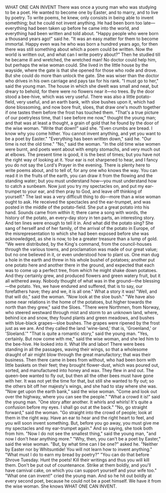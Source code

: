 WHAT ONE CAN INVENT
There
was
once
a
young
man
who
was
studying
to
be
a
poet.
He
wanted
to
become
one
by
Easter,
and
to
marry,
and
to
live
by
poetry.
To
write
poems,
he
knew,
only
consists
in
being
able
to
invent
something;
but
he
could
not
invent
anything.
He
had
been
born
too
late—everything
had
been
taken
up
before
he
came
into
the
world,
and
everything
had
been
written
and
told
about.
"Happy
people
who
were
born
a
thousand
years
ago!"
said
he.
"It
was
an
easy
matter
for
them
to
become
immortal.
Happy
even
was
he
who
was
born
a
hundred
years
ago,
for
then
there
was
still
something
about
which
a
poem
could
be
written.
Now
the
world
is
written
out,
and
what
can
I
write
poetry
about?"
Then
he
studied
till
he
became
ill
and
wretched,
the
wretched
man!
No
doctor
could
help
him,
but
perhaps
the
wise
woman
could.
She
lived
in
the
little
house
by
the
wayside,
where
the
gate
is
that
she
opened
for
those
who
rode
and
drove.
But
she
could
do
more
than
unlock
the
gate.
She
was
wiser
than
the
doctor
who
drives
in
his
own
carriage
and
pays
tax
for
his
rank.
"I
must
go
to
her,"
said
the
young
man.
The
house
in
which
she
dwelt
was
small
and
neat,
but
dreary
to
behold,
for
there
were
no
flowers
near
it—no
trees.
By
the
door
stood
a
bee-hive,
which
was
very
useful.
There
was
also
a
little
potato-field,
very
useful,
and
an
earth
bank,
with
sloe
bushes
upon
it,
which
had
done
blossoming,
and
now
bore
fruit,
sloes,
that
draw
one's
mouth
together
if
one
tastes
them
before
the
frost
has
touched
them.
"That's
a
true
picture
of
our
poetryless
time,
that
I
see
before
me
now,"
thought
the
young
man;
and
that
was
at
least
a
thought,
a
grain
of
gold
that
he
found
by
the
door
of
the
wise
woman.
"Write
that
down!"
said
she.
"Even
crumbs
are
bread.
I
know
why
you
come
hither.
You
cannot
invent
anything,
and
yet
you
want
to
be
a
poet
by
Easter."
"Everything
has
been
written
down,"
said
he.
"Our
time
is
not
the
old
time."
"No,"
said
the
woman.
"In
the
old
time
wise
women
were
burnt,
and
poets
went
about
with
empty
stomachs,
and
very
much
out
at
elbows.
The
present
time
is
good,
it
is
the
best
of
times;
but
you
have
not
the
right
way
of
looking
at
it.
Your
ear
is
not
sharpened
to
hear,
and
I
fancy
you
do
not
say
the
Lord's
Prayer
in
the
evening.
There
is
plenty
here
to
write
poems
about,
and
to
tell
of,
for
any
one
who
knows
the
way.
You
can
read
it
in
the
fruits
of
the
earth,
you
can
draw
it
from
the
flowing
and
the
standing
water;
but
you
must
understand
how—you
must
understand
how
to
catch
a
sunbeam.
Now
just
you
try
my
spectacles
on,
and
put
my
ear-trumpet
to
your
ear,
and
then
pray
to
God,
and
leave
off
thinking
of
yourself."
The
last
was
a
very
difficult
thing
to
do—more
than
a
wise
woman
ought
to
ask.
He
received
the
spectacles
and
the
ear-trumpet,
and
was
posted
in
the
middle
of
the
potato-field.
She
put
a
great
potato
into
his
hand.
Sounds
came
from
within
it;
there
came
a
song
with
words,
the
history
of
the
potato,
an
every-day
story
in
ten
parts,
an
interesting
story.
And
ten
lines
were
enough
to
tell
it
in.
And
what
did
the
potato
sing?
She
sang
of
herself
and
of
her
family,
of
the
arrival
of
the
potato
in
Europe,
of
the
misrepresentation
to
which
she
had
been
exposed
before
she
was
acknowledged,
as
she
is
now,
to
be
a
greater
treasure
than
a
lump
of
gold.
"We
were
distributed,
by
the
King's
command,
from
the
council-houses
through
the
various
towns,
and
proclamation
was
made
of
our
great
value;
but
no
one
believed
in
it,
or
even
understood
how
to
plant
us.
One
man
dug
a
hole
in
the
earth
and
threw
in
his
whole
bushel
of
potatoes;
another
put
one
potato
here
and
another
there
in
the
ground,
and
expected
that
each
was
to
come
up
a
perfect
tree,
from
which
he
might
shake
down
potatoes.
And
they
certainly
grew,
and
produced
flowers
and
green
watery
fruit,
but
it
all
withered
away.
Nobody
thought
of
what
was
in
the
ground—the
blessing—the
potato.
Yes,
we
have
endured
and
suffered,
that
is
to
say,
our
forefathers
have;
they
and
we,
it
is
all
one."
What
a
story
it
was!
"Well,
and
that
will
do,"
said
the
woman.
"Now
look
at
the
sloe
bush."
"We
have
also
some
near
relations
in
the
home
of
the
potatoes,
but
higher
towards
the
north
than
they
grew,"
said
the
Sloes.
"There
were
Northmen,
from
Norway,
who
steered
westward
through
mist
and
storm
to
an
unknown
land,
where,
behind
ice
and
snow,
they
found
plants
and
green
meadows,
and
bushes
with
blue-black
grapes—sloe
bushes.
The
grapes
were
ripened
by
the
frost
just
as
we
are.
And
they
called
the
land
'wine-land,'
that
is,
'Groenland,'
or
'Sloeland.'"
"That
is
quite
a
romantic
story,"
said
the
young
man.
"Yes,
certainly.
But
now
come
with
me,"
said
the
wise
woman,
and
she
led
him
to
the
bee-hive.
He
looked
into
it.
What
life
and
labor!
There
were
bees
standing
in
all
the
passages,
waving
their
wings,
so
that
a
wholesome
draught
of
air
might
blow
through
the
great
manufactory;
that
was
their
business.
Then
there
came
in
bees
from
without,
who
had
been
born
with
little
baskets
on
their
feet;
they
brought
flower-dust,
which
was
poured
out,
sorted,
and
manufactured
into
honey
and
wax.
They
flew
in
and
out.
The
queen-bee
wanted
to
fly
out,
but
then
all
the
other
bees
must
have
gone
with
her.
It
was
not
yet
the
time
for
that,
but
still
she
wanted
to
fly
out;
so
the
others
bit
off
her
majesty's
wings,
and
she
had
to
stay
where
she
was.
"Now
get
upon
the
earth
bank,"
said
the
wise
woman.
"Come
and
look
out
over
the
highway,
where
you
can
see
the
people."
"What
a
crowd
it
is!"
said
the
young
man.
"One
story
after
another.
It
whirls
and
whirls!
It's
quite
a
confusion
before
my
eyes.
I
shall
go
out
at
the
back."
"No,
go
straight
forward,"
said
the
woman.
"Go
straight
into
the
crowd
of
people;
look
at
them
in
the
right
way.
Have
an
ear
to
hear
and
the
right
heart
to
feel,
and
you
will
soon
invent
something.
But,
before
you
go
away,
you
must
give
me
my
spectacles
and
my
ear-trumpet
again."
And
so
saying,
she
took
both
from
him.
"Now
I
do
not
see
the
smallest
thing,"
said
the
young
man,
"and
now
I
don't
hear
anything
more."
"Why,
then,
you
can't
be
a
poet
by
Easter,"
said
the
wise
woman.
"But,
by
what
time
can
I
be
one?"
asked
he.
"Neither
by
Easter
nor
by
Whitsuntide!
You
will
not
learn
how
to
invent
anything."
"What
must
I
do
to
earn
my
bread
by
poetry?"
"You
can
do
that
before
Shrove
Tuesday.
Hunt
the
poets!
Kill
their
writings
and
thus
you
will
kill
them.
Don't
be
put
out
of
countenance.
Strike
at
them
boldly,
and
you'll
have
carnival
cake,
on
which
you
can
support
yourself
and
your
wife
too."
"What
one
can
invent!"
cried
the
young
man.
And
so
he
hit
out
boldly
at
every
second
poet,
because
he
could
not
be
a
poet
himself.
We
have
it
from
the
wise
woman.
She
knows
WHAT
ONE
CAN
INVENT.

